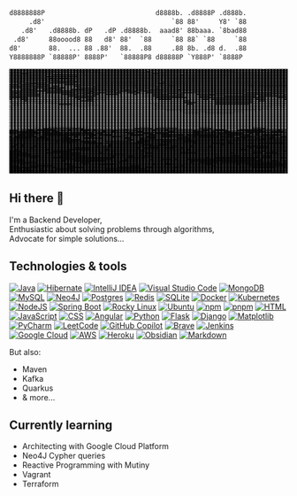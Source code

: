 ```
d8888888P                            d8888b. .d8888P .d888b. 
     .d8'                                `88 88'     Y8' `88 
   .d8'   .d8888b. dP   .dP .d8888b.  aaad8' 88baaa. `8bad88 
 .d8'     88ooood8 88   d8' 88'  `88     `88 88` `88     `88 
d8'       88.  ... 88 .88'  88.  .88     .88 8b. .d8 d.  .88 
Y8888888P `88888P' 8888P'   `88888P8 d88888P `Y888P' `8888P  
```
![](ascii-animation.gif)

## Hi there 👋

I'm a Backend Developer,</br>
Enthusiastic about solving problems through algorithms,</br>
Advocate for simple solutions...

## Technologies & tools

[![Java](https://img.shields.io/badge/Java-%23ED8B00.svg?logo=openjdk&logoColor=white)](#)
[![Hibernate](https://img.shields.io/badge/Hibernate-59666C?logo=hibernate&logoColor=fff)](#)
[![IntelliJ IDEA](https://img.shields.io/badge/IntelliJIDEA-000000.svg?logo=intellij-idea&logoColor=white)](#)
[![Visual Studio Code](https://custom-icon-badges.demolab.com/badge/Visual%20Studio%20Code-0078d7.svg?logo=vsc&logoColor=white)](#)
[![MongoDB](https://img.shields.io/badge/MongoDB-%234ea94b.svg?logo=mongodb&logoColor=white)](#)
[![MySQL](https://img.shields.io/badge/MySQL-4479A1?logo=mysql&logoColor=fff)](#)
[![Neo4J](https://img.shields.io/badge/Neo4j-008CC1?logo=neo4j&logoColor=white)](#)
[![Postgres](https://img.shields.io/badge/Postgres-%23316192.svg?logo=postgresql&logoColor=white)](#)
[![Redis](https://img.shields.io/badge/Redis-%23DD0031.svg?logo=redis&logoColor=white)](#)
[![SQLite](https://img.shields.io/badge/SQLite-%2307405e.svg?logo=sqlite&logoColor=white)](#)
[![Docker](https://img.shields.io/badge/Docker-2496ED?logo=docker&logoColor=fff)](#)
[![Kubernetes](https://img.shields.io/badge/Kubernetes-326CE5?logo=kubernetes&logoColor=fff)](#)
[![NodeJS](https://img.shields.io/badge/Node.js-6DA55F?logo=node.js&logoColor=white)](#)
[![Spring Boot](https://img.shields.io/badge/Spring%20Boot-6DB33F?logo=springboot&logoColor=fff)](#)
[![Rocky Linux](https://img.shields.io/badge/Rocky%20Linux-10B981?logo=rockylinux&logoColor=fff)](#)
[![Ubuntu](https://img.shields.io/badge/Ubuntu-E95420?logo=ubuntu&logoColor=white)](#)
[![npm](https://img.shields.io/badge/npm-CB3837?logo=npm&logoColor=fff)](#)
[![pnpm](https://img.shields.io/badge/pnpm-F69220?logo=pnpm&logoColor=fff)](#)
[![HTML](https://img.shields.io/badge/HTML-%23E34F26.svg?logo=html5&logoColor=white)](#)
[![JavaScript](https://img.shields.io/badge/JavaScript-F7DF1E?logo=javascript&logoColor=000)](#)
[![CSS](https://img.shields.io/badge/CSS-1572B6?logo=css3&logoColor=fff)](#)
[![Angular](https://img.shields.io/badge/Angular-%23DD0031.svg?logo=angular&logoColor=white)](#)
[![Python](https://img.shields.io/badge/Python-3776AB?logo=python&logoColor=fff)](#)
[![Flask](https://img.shields.io/badge/Flask-000?logo=flask&logoColor=fff)](#)
[![Django](https://img.shields.io/badge/Django-%23092E20.svg?logo=django&logoColor=white)](#)
[![Matplotlib](https://custom-icon-badges.demolab.com/badge/Matplotlib-71D291?logo=matplotlib&logoColor=fff)](#)
[![PyCharm](https://img.shields.io/badge/PyCharm-000?logo=pycharm&logoColor=fff)](#)
[![LeetCode](https://img.shields.io/badge/LeetCode-000000?logo=LeetCode&logoColor=#d16c06)](#)
[![GitHub Copilot](https://img.shields.io/badge/GitHub%20Copilot-000?logo=githubcopilot&logoColor=fff)](#)
[![Brave](https://img.shields.io/badge/Brave-FB542B?logo=Brave&logoColor=white)](#)
[![Jenkins](https://img.shields.io/badge/Jenkins-D24939?logo=jenkins&logoColor=white)](#)
[![Google Cloud](https://img.shields.io/badge/Google%20Cloud-%234285F4.svg?logo=google-cloud&logoColor=white)](#)
[![AWS](https://img.shields.io/badge/AWS-%23FF9900.svg?logo=amazon-web-services&logoColor=white)](#)
[![Heroku](https://img.shields.io/badge/Heroku-430098?logo=heroku&logoColor=fffe)](#)
[![Obsidian](https://img.shields.io/badge/Obsidian-%23483699.svg?&logo=obsidian&logoColor=white)](#)
[![Markdown](https://img.shields.io/badge/Markdown-%23000000.svg?logo=markdown&logoColor=white)](#)

But also:
* Maven
* Kafka
* Quarkus
* & more...

## Currently learning
- Architecting with Google Cloud Platform
- Neo4J Cypher queries
- Reactive Programming with Mutiny
- Vagrant
- Terraform


<!--
**zeva369/zeva369** is a ✨ _special_ ✨ repository because its `README.md` (this file) appears on your GitHub profile.

Here are some ideas to get you started:

- 🔭 I’m currently working on ...
- 🌱 I’m currently learning ...
- 👯 I’m looking to collaborate on ...
- 🤔 I’m looking for help with ...
- 💬 Ask me about ...
- 📫 How to reach me: ...
- 😄 Pronouns: ...
- ⚡ Fun fact: ...
-->
